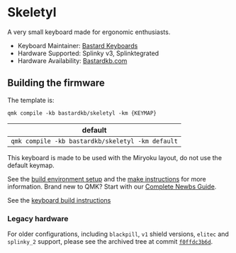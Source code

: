 # Skeletyl

A very small keyboard made for ergonomic enthusiasts.

* Keyboard Maintainer: [Bastard Keyboards](https://github.com/Bastardkb/)
* Hardware Supported: Splinky v3, Splinktegrated
* Hardware Availability: [Bastardkb.com](https://bastardkb.com/)

## Building the firmware

The template is:

```shell
qmk compile -kb bastardkb/skeletyl -km {KEYMAP}
```

| default                                            |
| -------------------------------------------------- |
| `qmk compile -kb bastardkb/skeletyl -km default`   |

This keyboard is made to be used with the Miryoku layout, do not use the default keymap.

See the [build environment setup](https://docs.qmk.fm/#/getting_started_build_tools) and the [make instructions](https://docs.qmk.fm/#/getting_started_make_guide) for more information. Brand new to QMK? Start with our [Complete Newbs Guide](https://docs.qmk.fm/#/newbs).

See the [keyboard build instructions](http://docs.bastardkb.com/)

### Legacy hardware

For older configurations, including `blackpill`, `v1` shield versions, `elitec` and `splinky_2` support, please see the archived tree at commit [`f0ffdc3b6d`](https://github.com/Bastardkb/bastardkb-qmk/tree/f0ffdc3b6d34b1d0e72474bc2d2296399871d5b9/keyboards/bastardkb/skeletyl).

